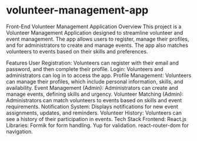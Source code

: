 # volunteer-management-app
Front-End Volunteer Management Application
Overview
This project is a Volunteer Management Application designed to streamline volunteer and event management. The app allows users to register, manage their profiles, and for administrators to create and manage events. The app also matches volunteers to events based on their skills and preferences.

Features
User Registration: Volunteers can register with their email and password, and then complete their profile.
Login: Volunteers and administrators can log in to access the app.
Profile Management: Volunteers can manage their profiles, which include personal information, skills, and availability.
Event Management (Admin): Administrators can create and manage events, defining skills and urgency.
Volunteer Matching (Admin): Administrators can match volunteers to events based on skills and event requirements.
Notification System: Displays notifications for new event assignments, updates, and reminders.
Volunteer History: Volunteers can see a history of their participation in events.
Tech Stack
Frontend: React.js
Libraries:
Formik for form handling.
Yup for validation.
react-router-dom for navigation.
